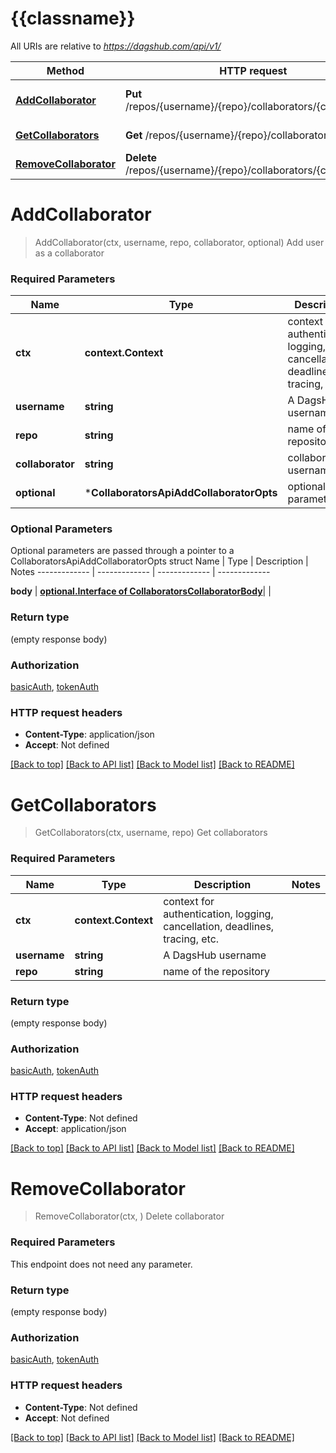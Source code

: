 # {{classname}}

All URIs are relative to *https://dagshub.com/api/v1/*

Method | HTTP request | Description
------------- | ------------- | -------------
[**AddCollaborator**](CollaboratorsApi.md#AddCollaborator) | **Put** /repos/{username}/{repo}/collaborators/{collaborator} | Add user as a collaborator
[**GetCollaborators**](CollaboratorsApi.md#GetCollaborators) | **Get** /repos/{username}/{repo}/collaborators | Get collaborators
[**RemoveCollaborator**](CollaboratorsApi.md#RemoveCollaborator) | **Delete** /repos/{username}/{repo}/collaborators/{collaborator} | Delete collaborator

# **AddCollaborator**
> AddCollaborator(ctx, username, repo, collaborator, optional)
Add user as a collaborator

### Required Parameters

Name | Type | Description  | Notes
------------- | ------------- | ------------- | -------------
 **ctx** | **context.Context** | context for authentication, logging, cancellation, deadlines, tracing, etc.
  **username** | **string**| A DagsHub username | 
  **repo** | **string**| name of the repository | 
  **collaborator** | **string**| collaborator username | 
 **optional** | ***CollaboratorsApiAddCollaboratorOpts** | optional parameters | nil if no parameters

### Optional Parameters
Optional parameters are passed through a pointer to a CollaboratorsApiAddCollaboratorOpts struct
Name | Type | Description  | Notes
------------- | ------------- | ------------- | -------------



 **body** | [**optional.Interface of CollaboratorsCollaboratorBody**](CollaboratorsCollaboratorBody.md)|  | 

### Return type

 (empty response body)

### Authorization

[basicAuth](../README.md#basicAuth), [tokenAuth](../README.md#tokenAuth)

### HTTP request headers

 - **Content-Type**: application/json
 - **Accept**: Not defined

[[Back to top]](#) [[Back to API list]](../README.md#documentation-for-api-endpoints) [[Back to Model list]](../README.md#documentation-for-models) [[Back to README]](../README.md)

# **GetCollaborators**
> GetCollaborators(ctx, username, repo)
Get collaborators

### Required Parameters

Name | Type | Description  | Notes
------------- | ------------- | ------------- | -------------
 **ctx** | **context.Context** | context for authentication, logging, cancellation, deadlines, tracing, etc.
  **username** | **string**| A DagsHub username | 
  **repo** | **string**| name of the repository | 

### Return type

 (empty response body)

### Authorization

[basicAuth](../README.md#basicAuth), [tokenAuth](../README.md#tokenAuth)

### HTTP request headers

 - **Content-Type**: Not defined
 - **Accept**: application/json

[[Back to top]](#) [[Back to API list]](../README.md#documentation-for-api-endpoints) [[Back to Model list]](../README.md#documentation-for-models) [[Back to README]](../README.md)

# **RemoveCollaborator**
> RemoveCollaborator(ctx, )
Delete collaborator

### Required Parameters
This endpoint does not need any parameter.

### Return type

 (empty response body)

### Authorization

[basicAuth](../README.md#basicAuth), [tokenAuth](../README.md#tokenAuth)

### HTTP request headers

 - **Content-Type**: Not defined
 - **Accept**: Not defined

[[Back to top]](#) [[Back to API list]](../README.md#documentation-for-api-endpoints) [[Back to Model list]](../README.md#documentation-for-models) [[Back to README]](../README.md)

